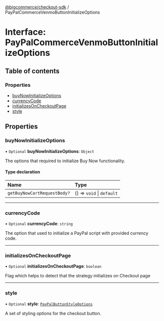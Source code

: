 [@bigcommerce/checkout-sdk](../README.md) / PayPalCommerceVenmoButtonInitializeOptions

# Interface: PayPalCommerceVenmoButtonInitializeOptions

## Table of contents

### Properties

- [buyNowInitializeOptions](PayPalCommerceVenmoButtonInitializeOptions.md#buynowinitializeoptions)
- [currencyCode](PayPalCommerceVenmoButtonInitializeOptions.md#currencycode)
- [initializesOnCheckoutPage](PayPalCommerceVenmoButtonInitializeOptions.md#initializesoncheckoutpage)
- [style](PayPalCommerceVenmoButtonInitializeOptions.md#style)

## Properties

### buyNowInitializeOptions

• `Optional` **buyNowInitializeOptions**: `Object`

The options that required to initialize Buy Now functionality.

#### Type declaration

| Name | Type |
| :------ | :------ |
| `getBuyNowCartRequestBody?` | () => `void` \| `default` |

___

### currencyCode

• `Optional` **currencyCode**: `string`

The option that used to initialize a PayPal script with provided currency code.

___

### initializesOnCheckoutPage

• `Optional` **initializesOnCheckoutPage**: `boolean`

Flag which helps to detect that the strategy initializes on Checkout page

___

### style

• `Optional` **style**: [`PayPalButtonStyleOptions`](PayPalButtonStyleOptions.md)

A set of styling options for the checkout button.
